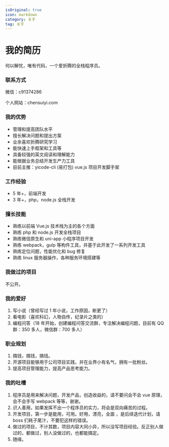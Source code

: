 ```yaml
---
isOriginal: true
icon: markdown
category: 关于
tag: 关于
---
```


# 我的简历

何以解忧，唯有代码，一个爱折腾的全栈程序员。

### 联系方式

微信：c91374286

个人网站：chensuiyi.com

### 我的优势

-   管理和提高团队水平
-   擅长解决问题和提出方案
-   业余喜欢折腾研究学习
-   能快速上手框架和工具等
-   具备较强的英文阅读和理解能力
-   能根据业务总结开发生产力工具
-   目前主推：yicode-cli (易打包) vue.js 项目开发脚手架

### 工作经验

-   5 年+，前端开发
-   3 年+，php，node.js 全栈开发

### 擅长技能

-   熟练以前端 Vue.js 技术栈为主的各个方面
-   熟练 php 和 node.js 开发全栈项目
-   熟练微信原生和 uni-app 小程序项目开发
-   熟练 webpack，gulp 等构件工具，并基于此开发了一系列开发工具
-   熟练定位问题，性能优化和 bug 修复
-   熟练 linux 服务器操作，各种服务环境搭建等

<!-- ### 我的时间线

1. 15 年 9 月份参加工作，开始进行 php 实习，从此开始，至今 5 年以来，每天平均写代码时间超过 15 小时。
2. 16 年回长沙，做前后端数据交互。后接管前端页面开发。继而又接手前端+设计团队管理。最后，接手 php 后端代码，并对整个项目重构数次，走上全栈之路。
3. 17 年进入编程培训行业，做线上，线下前端培训讲师，将自己的学习心得和方法，传授给学生。
4. 18 年进入游戏行业，开发了半年棋牌前端。同时，业余使用 Node.js + websocket + vue.js 开发了一个多人在线跑得快。
5. 19 年做自由职业，在老家待了大半年，开发 QQ 机器人，网页游戏，创建帮助前端初学者的问答交流群。
6. 20 年做项目接单，给公司做前端技术顾问，业余开发开源项目（目前主推：yipack-cli 一个神奇的 vue.js 项目开发脚手架）
7. 21 年做创业半年，开发 yipack-cli 升级版，yicode-cli，下半年全职在老家接单，成为自由程序员。
8. 22 年，继续为了自由和金钱而奋斗。 -->

### 我做过的项目

不公开。

### 我的爱好

1. 写小说（曾经写过 1 年小说，工作原因，断更了）
2. 看电影（喜欢科幻，人物自传，纪录片之类的）
3. 编程问答（18 年开始，创建编程问答交流群，专注解决编程问题，目前有 QQ 群：350 多人，微信群：700 多人）

### 职业规划

1. 搞钱，搞钱，搞钱。
2. 开源项目能够用于公司项目实践，并在业界小有名气，拥有一批粉丝。
3. 提高项目管理能力，提高产品思考能力。

### 我的吐槽

1. 程序员是用来解决问题，开发产品，创造收益的，请不要问会不会 vue 原理，会不会手写 webpack 等等，谢谢。
2. 识人善用，如果发挥不出一个程序员的实力，将会是双向痛苦的过程。
3. 开发项目，第一步是能用，可用。好用，漂亮，全面 ，是后续迭代计划，请 boss 们耗子尾汁，不要犯这样的错误。
4. 做过的项目，不计其数，项目内容大同小异，所以没写项目经验。反正别人做过的，都做过，别人没做过的，也都能搞定。
5. 随缘。
